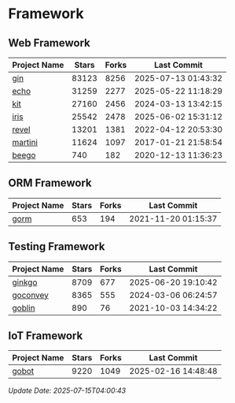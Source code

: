 # Framework

## Web Framework
| Project Name | Stars | Forks | Last Commit |
| ------------ | ----- | ----- | ----------- |
| [gin](https://github.com/gin-gonic/gin) | 83123 | 8256 | 2025-07-13 01:43:32 |
| [echo](https://github.com/labstack/echo) | 31259 | 2277 | 2025-05-22 11:18:29 |
| [kit](https://github.com/go-kit/kit) | 27160 | 2456 | 2024-03-13 13:42:15 |
| [iris](https://github.com/kataras/iris) | 25542 | 2478 | 2025-06-02 15:31:12 |
| [revel](https://github.com/revel/revel) | 13201 | 1381 | 2022-04-12 20:53:30 |
| [martini](https://github.com/go-martini/martini) | 11624 | 1097 | 2017-01-21 21:58:54 |
| [beego](https://github.com/astaxie/beego) | 740 | 182 | 2020-12-13 11:36:23 |

## ORM Framework
| Project Name | Stars | Forks | Last Commit |
| ------------ | ----- | ----- | ----------- |
| [gorm](https://github.com/jinzhu/gorm) | 653 | 194 | 2021-11-20 01:15:37 |

## Testing Framework
| Project Name | Stars | Forks | Last Commit |
| ------------ | ----- | ----- | ----------- |
| [ginkgo](https://github.com/onsi/ginkgo) | 8709 | 677 | 2025-06-20 19:10:42 |
| [goconvey](https://github.com/smartystreets/goconvey) | 8365 | 555 | 2024-03-06 06:24:57 |
| [goblin](https://github.com/franela/goblin) | 890 | 76 | 2021-10-03 14:34:22 |

## IoT Framework
| Project Name | Stars | Forks | Last Commit |
| ------------ | ----- | ----- | ----------- |
| [gobot](https://github.com/hybridgroup/gobot) | 9220 | 1049 | 2025-02-16 14:48:48 |

*Update Date: 2025-07-15T04:00:43*